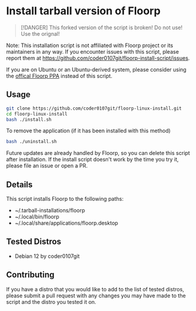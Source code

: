 # Install tarball version of Floorp 

> [!DANGER]
> This forked version of the script is broken! Do not use! Use the orignal!

Note: This installation script is not affiliated with Floorp project or its 
maintainers in any way. If you encounter issues with this script, please 
report them at <https://github.com/coder0107git/floorp-install-script/issues>.

If you are on Ubuntu or an Ubuntu-derived system, please consider using the 
[offical Floorp PPA](https://docs.floorp.app/docs/installation/#gnulinux) 
instead of this script.

## Usage

```bash
git clone https://github.com/coder0107git/floorp-linux-install.git
cd floorp-linux-install
bash ./install.sh
```

To remove the application (if it has been installed with this method)
```bash
bash ./uninstall.sh
```

Future updates are already handled by Floorp, so you can delete this script 
after installation. If the install script doesn't work by the time you try 
it, please file an issue or open a PR.


## Details

This script installs Floorp to the following paths:

- ~/.tarball-installations/floorp
- ~/.local/bin/floorp
- ~/.local/share/applications/floorp.desktop


## Tested Distros

- Debian 12 by coder0107git

## Contributing

If you have a distro that you would like to add to the list of tested distros, please submit a pull request with any changes you may have made to the script and the distro you tested it on.
